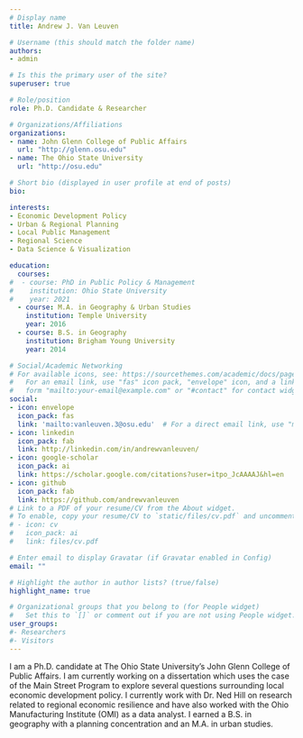 ```yaml
---
# Display name
title: Andrew J. Van Leuven

# Username (this should match the folder name)
authors:
- admin

# Is this the primary user of the site?
superuser: true

# Role/position
role: Ph.D. Candidate & Researcher

# Organizations/Affiliations
organizations:
- name: John Glenn College of Public Affairs
  url: "http://glenn.osu.edu"
- name: The Ohio State University
  url: "http://osu.edu"

# Short bio (displayed in user profile at end of posts)
bio: 

interests:
- Economic Development Policy
- Urban & Regional Planning
- Local Public Management
- Regional Science
- Data Science & Visualization

education:
  courses:
#  - course: PhD in Public Policy & Management
#    institution: Ohio State University
#    year: 2021
  - course: M.A. in Geography & Urban Studies
    institution: Temple University
    year: 2016
  - course: B.S. in Geography
    institution: Brigham Young University
    year: 2014

# Social/Academic Networking
# For available icons, see: https://sourcethemes.com/academic/docs/page-builder/#icons
#   For an email link, use "fas" icon pack, "envelope" icon, and a link in the
#   form "mailto:your-email@example.com" or "#contact" for contact widget.
social:
- icon: envelope
  icon_pack: fas
  link: 'mailto:vanleuven.3@osu.edu'  # For a direct email link, use "mailto:test@example.org".
- icon: linkedin
  icon_pack: fab
  link: http://linkedin.com/in/andrewvanleuven/
- icon: google-scholar
  icon_pack: ai
  link: https://scholar.google.com/citations?user=itpo_JcAAAAJ&hl=en
- icon: github
  icon_pack: fab
  link: https://github.com/andrewvanleuven
# Link to a PDF of your resume/CV from the About widget.
# To enable, copy your resume/CV to `static/files/cv.pdf` and uncomment the lines below.
# - icon: cv
#   icon_pack: ai
#   link: files/cv.pdf

# Enter email to display Gravatar (if Gravatar enabled in Config)
email: ""

# Highlight the author in author lists? (true/false)
highlight_name: true

# Organizational groups that you belong to (for People widget)
#   Set this to `[]` or comment out if you are not using People widget.
user_groups:
#- Researchers
#- Visitors
---
```


I am a Ph.D. candidate at The Ohio State University’s John Glenn College of Public Affairs. I am currently working on a dissertation which uses the case of the Main Street Program to explore several questions surrounding local economic development policy. I currently work with Dr. Ned Hill on research related to regional economic resilience and have also worked with the Ohio Manufacturing Institute (OMI) as a data analyst. I earned a B.S. in geography with a planning concentration and an M.A. in urban studies.
